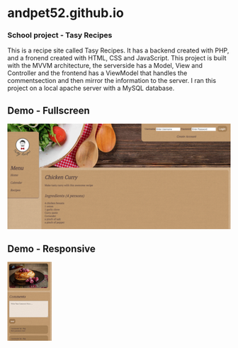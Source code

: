 # andpet52.github.io

### School project - Tasy Recipes
This is a recipe site called Tasy Recipes. It has a backend created with PHP, and a fronend created with HTML, CSS and JavaScript. This project is built with the MVVM architecture, the serverside has a Model, View and Controller and the frontend has a ViewModel that handles the commentsection and then mirror the information to the server. I ran this project on a local apache server with a MySQL database.

## Demo - Fullscreen
![alt pageDemo](https://github.com/seph314/tasty/blob/master/public_html/img/git/screenshot.png)

## Demo - Responsive
<img align="left" width="100" src="https://github.com/seph314/tasty/blob/master/public_html/img/git/responsive.png">
